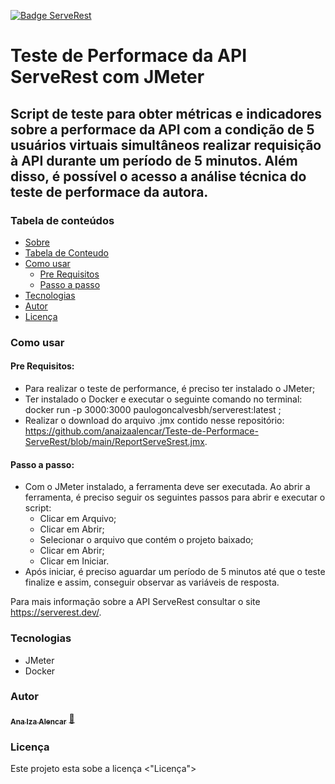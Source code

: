  [![Badge ServeRest](https://img.shields.io/badge/API-ServeRest-green)](https://github.com/ServeRest/ServeRest/)
 
# Teste de Performace da API ServeRest com JMeter

## Script de teste para obter métricas e indicadores sobre a performace da API com a condição de 5 usuários virtuais simultâneos realizar requisição à API durante um período de 5 minutos. Além disso, é possível o acesso a análise técnica do teste de performace da autora.

### Tabela de conteúdos 

<!--ts-->
* [Sobre](#Sobre)
* [Tabela de Conteudo](#tabela-de-conteudo)
* [Como usar](#como-usar)
    * [Pre Requisitos](#pre-requisitos)
    * [Passo a passo](#passo-a-passo)
* [Tecnologias](#tecnologias)
* [Autor](#autor)
* [Licença](#licença)
<!--te-->

### Como usar
#### Pre Requisitos:
* Para realizar o teste de performance, é preciso ter instalado o JMeter;
* Ter instalado o Docker e executar o seguinte comando no terminal: docker run -p 3000:3000 paulogoncalvesbh/serverest:latest ;
* Realizar o download do arquivo .jmx contido nesse repositório: https://github.com/anaizaalencar/Teste-de-Performace-ServeRest/blob/main/ReportServeSrest.jmx. 

#### Passo a passo:
* Com o JMeter instalado, a ferramenta deve ser executada. Ao abrir a ferramenta, é preciso seguir os seguintes passos para abrir e executar o script:
  * Clicar em Arquivo;
  * Clicar em Abrir;
  * Selecionar o arquivo que contém o projeto baixado;
  * Clicar em Abrir;
  * Clicar em Iniciar.
* Após iniciar, é preciso aguardar um período de 5 minutos até que o teste finalize e assim, conseguir observar as variáveis de resposta.

Para mais informação sobre a API ServeRest consultar o site https://serverest.dev/. 

### Tecnologias 
* JMeter
* Docker

### Autor
<a href="https://linkedin.com/in/ana-iza-alencar-b5a33b123">
 <sub><b>Ana Iza Alencar</b></sub></a> <a href="https://linkedin.com/in/ana-iza-alencar-b5a33b123" title="Rocketseat">🚀</a>
 <br />

### Licença
Este projeto esta sobe a licença <"Licença">
